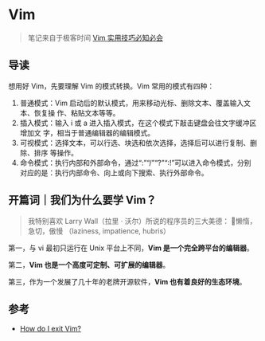 # Vim

> 笔记来自于极客时间 [Vim 实用技巧必知必会](https://time.geekbang.org/column/intro/100055801)

## 导读

想用好 Vim，先要理解 Vim 的模式转换。Vim 常用的模式有四种：

1. 普通模式：Vim 启动后的默认模式，用来移动光标、删除文本、覆盖输入文本、恢复操
   作、粘贴文本等等。
2. 插入模式：输入 i 或 a 进入插入模式，在这个模式下敲击键盘会往文字缓冲区增加文
   字，相当于普通编辑器的编辑模式。
3. 可视模式：选择文本，可以行选、块选和依次选择，选择后可以进行复制、删除、排序
   等操作。
4. 命令模式：执行内部和外部命令，通过“:”“/”“?”“:!”可以进入命令模式，分别
   对应的是：执行内部命令、向上或向下搜索、执行外部命令。

## 开篇词｜我们为什么要学 Vim？

> 我特别喜欢 Larry Wall（拉里 · 沃尔）所说的程序员的三大美德： 懒惰，急切，傲慢
> （laziness, impatience, hubris）

第一，与 vi 最初只运行在 Unix 平台上不同，**Vim 是一个完全跨平台的编辑器**。

第二，**Vim 也是一个高度可定制、可扩展的编辑器**。

第三，作为一个发展了几十年的老牌开源软件，**Vim 也有着良好的生态环境**。



## 参考

- [How do I exit Vim?](https://stackoverflow.com/questions/11828270/how-do-i-exit-vim)
